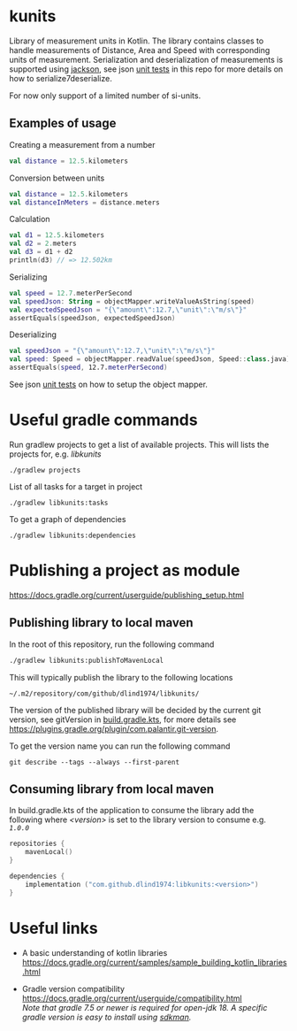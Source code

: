 # kunits
Library of measurement units in Kotlin.
The library contains classes to handle measurements of Distance, Area and Speed with corresponding units of measurement.
Serialization and deserialization of measurements is supported using [jackson](https://github.com/FasterXML/jackson), see json [unit tests](./libkunits/src/test/kotlin/com/github/dlind1974/kunits/json/§) in this repo for more details on how to serialize7deserialize.

For now only support of a limited number of si-units.

## Examples of usage

Creating a measurement from a number
```kotlin
val distance = 12.5.kilometers
```

Conversion between units
```kotlin
val distance = 12.5.kilometers
val distanceInMeters = distance.meters
```

Calculation
```kotlin
val d1 = 12.5.kilometers
val d2 = 2.meters
val d3 = d1 + d2
println(d3) // => 12.502km
```

Serializing
```kotlin
val speed = 12.7.meterPerSecond
val speedJson: String = objectMapper.writeValueAsString(speed)
val expectedSpeedJson = "{\"amount\":12.7,\"unit\":\"m/s\"}"
assertEquals(speedJson, expectedSpeedJson)
```

Deserializing
```kotlin
val speedJson = "{\"amount\":12.7,\"unit\":\"m/s\"}"
val speed: Speed = objectMapper.readValue(speedJson, Speed::class.java)
assertEquals(speed, 12.7.meterPerSecond)
```

See json [unit tests](./libkunits/src/test/kotlin/com/github/dlind1974/kunits/json/§) on how to setup the object mapper.


# Useful gradle commands
Run gradlew projects to get a list of available projects. This will lists the projects for, e.g. _libkunits_
```
./gradlew projects
```

List of all tasks for a target in project
```
./gradlew libkunits:tasks
```

To get a graph of dependencies
```
./gradlew libkunits:dependencies
```

# Publishing a project as module
https://docs.gradle.org/current/userguide/publishing_setup.html

## Publishing library to local maven

In the root of this repository, run the following command

```bash
./gradlew libkunits:publishToMavenLocal
```

This will typically publish the library to the following locations
```
~/.m2/repository/com/github/dlind1974/libkunits/
```

The version of the published library will be decided by the current git version, see gitVersion in [build.gradle.kts](./libkunits/build.gradle.kts), for more details see https://plugins.gradle.org/plugin/com.palantir.git-version.

To get the version name you can run the following command
```
git describe --tags --always --first-parent
```

## Consuming library from local maven

In build.gradle.kts of the application to consume the library add the following where _\<version\>_ is set to the library version to consume e.g. _`1.0.0`_ 
```kotlin
repositories {
    mavenLocal()
}

dependencies {
    implementation ("com.github.dlind1974:libkunits:<version>")
}
```

# Useful links
* A basic understanding of kotlin libraries<br>
https://docs.gradle.org/current/samples/sample_building_kotlin_libraries.html

* Gradle version compatibility<br>
https://docs.gradle.org/current/userguide/compatibility.html<br>
_Note that gradle 7.5 or newer is required for open-jdk 18.
A specific gradle version is easy to install using [sdkman](https://sdkman.io/)._
